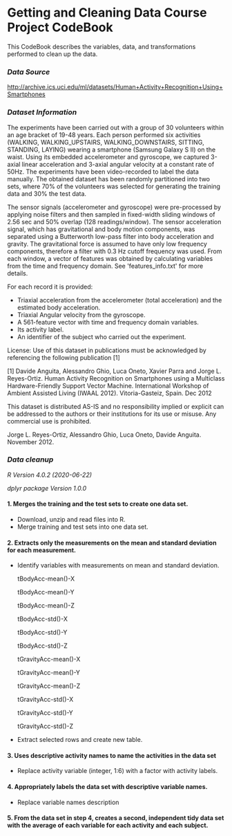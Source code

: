 # Getting and Cleaning Data Course Project CodeBook

This CodeBook describes the variables, data, and transformations performed to clean up the data.


### *Data Source*
<http://archive.ics.uci.edu/ml/datasets/Human+Activity+Recognition+Using+Smartphones>

### *Dataset Information*

The experiments have been carried out with a group of 30 volunteers within an age bracket of 19-48 years. Each person performed six activities (WALKING, WALKING_UPSTAIRS, WALKING_DOWNSTAIRS, SITTING, STANDING, LAYING) wearing a smartphone (Samsung Galaxy S II) on the waist. Using its embedded accelerometer and gyroscope, we captured 3-axial linear acceleration and 3-axial angular velocity at a constant rate of 50Hz. The experiments have been video-recorded to label the data manually. The obtained dataset has been randomly partitioned into two sets, where 70% of the volunteers was selected for generating the training data and 30% the test data. 

The sensor signals (accelerometer and gyroscope) were pre-processed by applying noise filters and then sampled in fixed-width sliding windows of 2.56 sec and 50% overlap (128 readings/window). The sensor acceleration signal, which has gravitational and body motion components, was separated using a Butterworth low-pass filter into body acceleration and gravity. The gravitational force is assumed to have only low frequency components, therefore a filter with 0.3 Hz cutoff frequency was used. From each window, a vector of features was obtained by calculating variables from the time and frequency domain. See 'features_info.txt' for more details. 

For each record it is provided:
- Triaxial acceleration from the accelerometer (total acceleration) and the estimated body acceleration.
- Triaxial Angular velocity from the gyroscope. 
- A 561-feature vector with time and frequency domain variables. 
- Its activity label. 
- An identifier of the subject who carried out the experiment.

License:
Use of this dataset in publications must be acknowledged by referencing the following publication [1]

[1] Davide Anguita, Alessandro Ghio, Luca Oneto, Xavier Parra and Jorge L. Reyes-Ortiz. Human Activity Recognition on Smartphones using a Multiclass Hardware-Friendly Support Vector Machine. International Workshop of Ambient Assisted Living (IWAAL 2012). Vitoria-Gasteiz, Spain. Dec 2012

This dataset is distributed AS-IS and no responsibility implied or explicit can be addressed to the authors or their institutions for its use or misuse. Any commercial use is prohibited.

Jorge L. Reyes-Ortiz, Alessandro Ghio, Luca Oneto, Davide Anguita. November 2012.

### *Data cleanup*
*R Version 4.0.2 (2020-06-22)*

*dplyr package Version 1.0.0*

#### 1. Merges the training and the test sets to create one data set.
- Download, unzip and read files into R.
- Merge training and test sets into one data set.

#### 2. Extracts only the measurements on the mean and standard deviation for each measurement.
- Identify variables with measurements on mean and standard deviation. 
  
  tBodyAcc-mean()-X
  
  tBodyAcc-mean()-Y

  tBodyAcc-mean()-Z

  tBodyAcc-std()-X
  
  tBodyAcc-std()-Y
  
  tBodyAcc-std()-Z

  tGravityAcc-mean()-X
  
  tGravityAcc-mean()-Y
  
  tGravityAcc-mean()-Z
  
  tGravityAcc-std()-X

  tGravityAcc-std()-Y

  tGravityAcc-std()-Z  

- Extract selected rows and create new table.

#### 3. Uses descriptive activity names to name the activities in the data set
- Replace activity variable (integer, 1:6) with a factor with activity labels.  

#### 4. Appropriately labels the data set with descriptive variable names.
- Replace variable names description


#### 5. From the data set in step 4, creates a second, independent tidy data set with the average of each variable for each activity and each subject.

